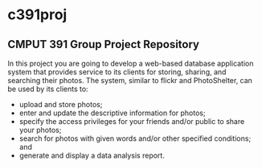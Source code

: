 c391proj
========

CMPUT 391 Group Project Repository
----------------------------------

In this project you are going to develop a web-based database application system that provides service to its clients for storing, sharing, and searching their photos. The system, similar to flickr and PhotoShelter, can be used by its clients to:
* upload and store photos;
* enter and update the descriptive information for photos;
* specify the access privileges for your friends and/or public to share your photos;
* search for photos with given words and/or other specified conditions; and
* generate and display a data analysis report.